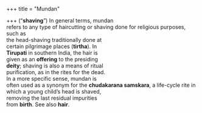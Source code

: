 +++
title = "Mundan"

+++
(“**shaving**”) In general terms, mundan  
refers to any type of haircutting or shaving done for religious purposes, such as  
the head-shaving traditionally done at  
certain pilgrimage places (**tirtha**). In  
**Tirupati** in southern India, the hair is  
given as an **offering** to the presiding  
**deity**; shaving is also a means of ritual  
purification, as in the rites for the dead.  
In a more specific sense, mundan is  
often used as a synonym for the **chudakarana samskara**, a life-cycle rite in  
which a young child’s head is shaved,  
removing the last residual impurities  
from **birth**. See also **hair**.